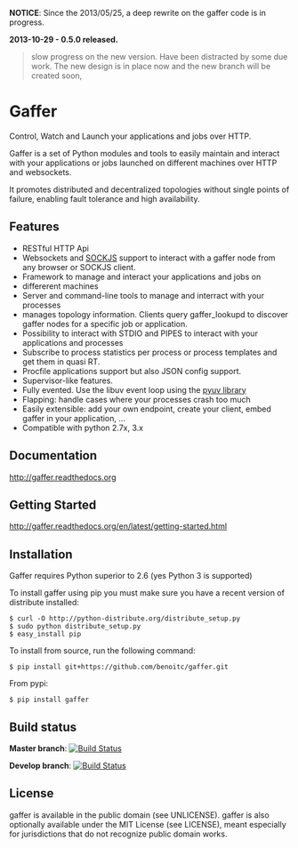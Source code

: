 **NOTICE**: Since the 2013/05/25, a deep rewrite on the gaffer code is
in progress.

**2013-10-29 - 0.5.0 released.**

> slow progress on the new version. Have been distracted by some due
> work. The new design is in place now and the new branch will be
> created soon,




# Gaffer


Control, Watch and Launch your applications and jobs over HTTP.

Gaffer is a set of Python modules and tools to easily maintain and
interact with your applications or jobs launched on different machines over
HTTP and websockets.

It promotes distributed and decentralized topologies without single points of
failure, enabling fault tolerance and high availability.

## Features

- RESTful HTTP Api
- Websockets and [SOCKJS](http://sockjs.org) support to interact with a gaffer node from any browser or SOCKJS client.
- Framework to manage and interact your applications and jobs on
- differerent machines
- Server and command-line tools to manage and interract with your processes
- manages topology information. Clients query gaffer_lookupd to discover  gaffer nodes for a specific job or application.
- Possibility to interact with STDIO and PIPES to interact with your
 applications and processes
- Subscribe to process statistics per process or process templates and get them in quasi RT.
- Procfile applications support but also JSON config support.
- Supervisor-like features.
- Fully evented. Use the libuv event loop using the [pyuv library](http://pyuv.readthedocs.org)
- Flapping: handle cases where your processes crash too much
- Easily extensible: add your own endpoint, create your client, embed gaffer in your application, ...
- Compatible with python 2.7x, 3.x

## Documentation

http://gaffer.readthedocs.org

## Getting Started


http://gaffer.readthedocs.org/en/latest/getting-started.html

## Installation


Gaffer requires Python superior to 2.6 (yes Python 3 is supported)

To install gaffer using pip you must make sure you have a
recent version of distribute installed:

    $ curl -O http://python-distribute.org/distribute_setup.py
    $ sudo python distribute_setup.py
    $ easy_install pip


To install from source, run the following command:

    $ pip install git+https://github.com/benoitc/gaffer.git


From pypi:

    $ pip install gaffer

## Build status

**Master branch**: <a href="https://travis-ci.org/benoitc/gaffer"><img src="https://secure.travis-ci.org/benoitc/gaffer.png?branch=master" alt="Build Status" /></a>

**Develop branch**: <a href="https://travis-ci.org/benoitc/gaffer"><img src="https://secure.travis-ci.org/benoitc/gaffer.png?branch=develop" alt="Build Status" /></a>


## License

gaffer is available in the public domain (see UNLICENSE). gaffer is also
optionally available under the MIT License (see LICENSE), meant
especially for jurisdictions that do not recognize public domain
works.

